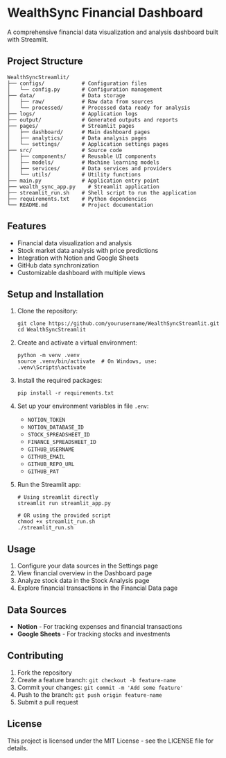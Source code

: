 # WealthSync Financial Dashboard

A comprehensive financial data visualization and analysis dashboard built with Streamlit.

## Project Structure

```
WealthSyncStreamlit/
├── configs/            # Configuration files
│   └── config.py       # Configuration management
├── data/               # Data storage
│   ├── raw/            # Raw data from sources
│   └── processed/      # Processed data ready for analysis
├── logs/               # Application logs
├── output/             # Generated outputs and reports
├── pages/              # Streamlit pages
│   ├── dashboard/      # Main dashboard pages
│   ├── analytics/      # Data analysis pages
│   └── settings/       # Application settings pages
├── src/                # Source code
│   ├── components/     # Reusable UI components
│   ├── models/         # Machine learning models
│   ├── services/       # Data services and providers
│   └── utils/          # Utility functions
├── main.py             # Application entry point
├── wealth_sync_app.py    # Streamlit application
├── streamlit_run.sh    # Shell script to run the application
├── requirements.txt    # Python dependencies
└── README.md           # Project documentation
```

## Features

- Financial data visualization and analysis
- Stock market data analysis with price predictions
- Integration with Notion and Google Sheets
- GitHub data synchronization
- Customizable dashboard with multiple views

## Setup and Installation

1. Clone the repository:
   ```
   git clone https://github.com/yourusername/WealthSyncStreamlit.git
   cd WealthSyncStreamlit
   ```

2. Create and activate a virtual environment:
   ```
   python -m venv .venv
   source .venv/bin/activate  # On Windows, use: .venv\Scripts\activate
   ```

3. Install the required packages:
   ```
   pip install -r requirements.txt
   ```

4. Set up your environment variables in file `.env`:
   - `NOTION_TOKEN`
   - `NOTION_DATABASE_ID`
   - `STOCK_SPREADSHEET_ID`
   - `FINANCE_SPREADSHEET_ID`
   - `GITHUB_USERNAME`
   - `GITHUB_EMAIL`
   - `GITHUB_REPO_URL`
   - `GITHUB_PAT`

5. Run the Streamlit app:
   ```
   # Using streamlit directly
   streamlit run streamlit_app.py
   
   # OR using the provided script
   chmod +x streamlit_run.sh
   ./streamlit_run.sh
   ```

## Usage

1. Configure your data sources in the Settings page
2. View financial overview in the Dashboard page
3. Analyze stock data in the Stock Analysis page
4. Explore financial transactions in the Financial Data page

## Data Sources

- **Notion** - For tracking expenses and financial transactions
- **Google Sheets** - For tracking stocks and investments

## Contributing

1. Fork the repository
2. Create a feature branch: `git checkout -b feature-name`
3. Commit your changes: `git commit -m 'Add some feature'`
4. Push to the branch: `git push origin feature-name`
5. Submit a pull request

## License

This project is licensed under the MIT License - see the LICENSE file for details. 